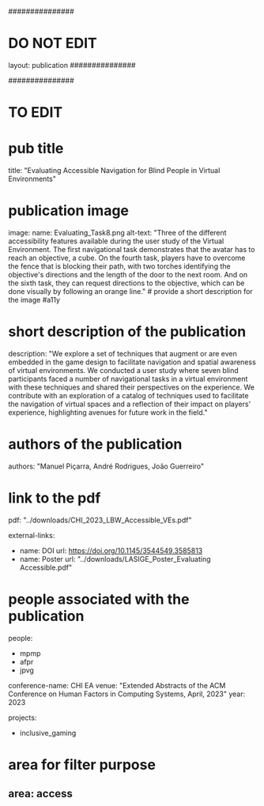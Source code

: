 ###############
# DO NOT EDIT
layout: publication
###############

###############
# TO EDIT
# pub title
title: "Evaluating Accessible Navigation for Blind People in Virtual Environments"

# publication image
image:
 name: Evaluating_Task8.png
 alt-text: "Three of the different accessibility features available during the user study of the Virtual Environment. The first navigational task demonstrates that the avatar has to reach an objective, a cube. On the fourth task, players have to overcome the fence that is blocking their path, with two torches identifying the objective's directions and the length of the door to the next room. And on the sixth task, they can request directions to the objective, which can be done visually by following an orange line." # provide a short description for the image #a11y

# short description of the publication
description: "We explore a set of techniques that augment or are even embedded in the game design to facilitate navigation and spatial awareness of virtual environments. We conducted a user study where seven blind participants faced a number of navigational tasks in a virtual environment with these techniques and shared their perspectives on the experience. We contribute with an exploration of a catalog of techniques used to facilitate the navigation of virtual spaces and a reflection of their impact on players' experience, highlighting avenues for future work in the field."

# authors of the publication
authors: "Manuel Piçarra, André Rodrigues, João Guerreiro"

# link to the pdf
pdf: "../downloads/CHI_2023_LBW_Accessible_VEs.pdf"

external-links:
  - name: DOI
    url: https://doi.org/10.1145/3544549.3585813
  - name: Poster
    url: "../downloads/LASIGE_Poster_Evaluating Accessible.pdf"

 # people associated with the publication
people:
  - mpmp
  - afpr
  - jpvg

conference-name: CHI EA
venue: "Extended Abstracts of the ACM Conference on Human Factors in Computing Systems, April, 2023"
year: 2023

projects:
  - inclusive_gaming

# area for filter purpose
area: access
--- 
